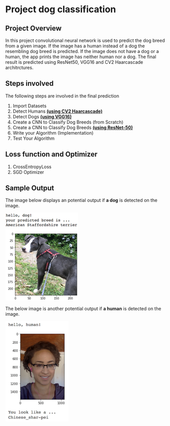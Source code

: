# Project dog classification

## Project Overview

In this project convolutional neural network is used to predict the dog breed from a given image. If the image has a human instead of a dog the resembling dog breed is predicted. If the image does not have a dog or a human, the app prints the image has neither human nor a dog. The final result is predicted using ResNet50, VGG16 and CV2 Haarcascade architrctures.

## Steps involved

The following steps are involved in the final prediction

1. Import Datasets
1. Detect Humans [**(using CV2 Haarcascade)**](https://docs.opencv.org/trunk/db/d28/tutorial_cascade_classifier.html)
1. Detect Dogs [**(using VGG16)**](https://arxiv.org/abs/1409.1556)
1. Create a CNN to Classify Dog Breeds (from Scratch)
1. Create a CNN to Classify Dog Breeds [**(using ResNet-50)**](https://arxiv.org/abs/1512.03385)
1. Write your Algorithm (Implementation)
1. Test Your Algorithm

## Loss function and Optimizer

1. CrossEntropyLoss
2. SGD Optimizer

## Sample Output

The image below displays an potential output if **a dog** is detected on the image.

![Sample output](Images/sample_dog_output.png)

The below image is another potential output if **a human** is detected on the image.

![Sample output](Images/sample_human_output.png)
